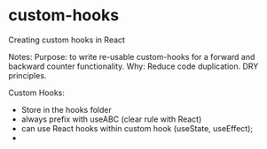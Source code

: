 # custom-hooks
 Creating custom hooks in React

Notes:
Purpose: to write re-usable custom-hooks for a forward and backward counter functionality. 
Why: Reduce code duplication. DRY principles. 

Custom Hooks:
- Store in the hooks folder
- always prefix with useABC  (clear rule with React)
- can use React hooks within custom hook (useState, useEffect);
-
